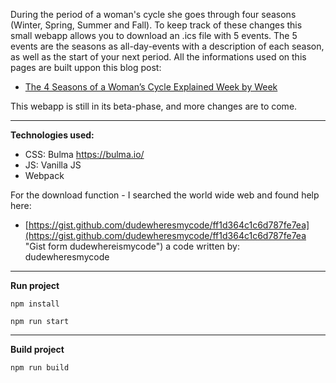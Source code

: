 During the period of a woman's cycle she goes through four seasons (Winter, Spring, Summer and Fall). To keep track of these changes this small webapp allows you to download an .ics file with 5 events.
The 5 events are the seasons as all-day-events with a description of each season, as well as the start of your next period. 
All the informations used on this pages are built uppon this blog post: 
* [The 4 Seasons of a Woman’s Cycle Explained Week by Week](https://risingwoman.com/4-archetypes-of-the-female-cycle/ "The 4 Seasons of a Woman’s Cycle Explained Week by Week")

This webapp is still in its beta-phase, and more changes are to come. 

 - - - -

**Technologies used:**

* CSS: Bulma https://bulma.io/
* JS: Vanilla JS
* Webpack

For the download function - I searched the world wide web and found help here:
* [https://gist.github.com/dudewheresmycode/ff1d364c1c6d787fe7ea](https://gist.github.com/dudewheresmycode/ff1d364c1c6d787fe7ea "Gist form dudewhereismycode") a code written by: dudewheresmycode

 - - - -

**Run project**

```npm install```

```npm run start```
 
 - - - -

**Build project**

```npm run build```


